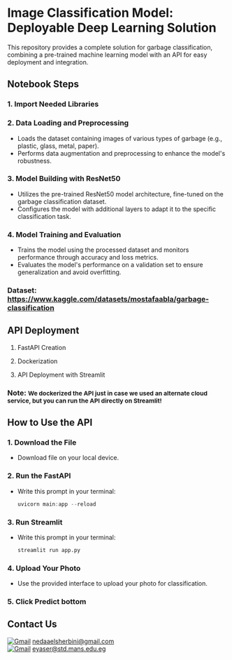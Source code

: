 # Image Classification Model: Deployable Deep Learning Solution

This repository provides a complete solution for garbage classification, combining a pre-trained machine learning model with an API for easy deployment and integration.

## Notebook Steps

### 1. Import Needed Libraries

### 2. Data Loading and Preprocessing
* Loads the dataset containing images of various types of garbage (e.g., plastic, glass, metal, paper).
* Performs data augmentation and preprocessing to enhance the model's robustness.

### 3. Model Building with ResNet50
* Utilizes the pre-trained ResNet50 model architecture, fine-tuned on the garbage classification dataset.
* Configures the model with additional layers to adapt it to the specific classification task.

### 4. Model Training and Evaluation
* Trains the model using the processed dataset and monitors performance through accuracy and loss metrics.
* Evaluates the model's performance on a validation set to ensure generalization and avoid overfitting.

### Dataset: https://www.kaggle.com/datasets/mostafaabla/garbage-classification

## API Deployment

 1. FastAPI Creation

 2. Dockerization

 3. API Deployment with Streamlit

### Note: <small>We dockerized the API just in case we used an alternate cloud service, but you can run the API directly on Streamlit!</small>

## How to Use the API

### 1. Download the File
* Download file on your local device.

### 2. Run the FastAPI
* Write this prompt in your terminal:
  ```PowerShell
  uvicorn main:app --reload

### 3. Run Streamlit
* Write this prompt in your terminal:
  ```bash
  streamlit run app.py
### 4. Upload Your Photo
* Use the provided interface to upload your photo for classification.

### 5. Click Predict bottom 

## Contact Us

[![Gmail](https://img.icons8.com/color/20/000000/gmail.png)](mailto:nedaaelsherbini@gmail.com) nedaaelsherbini@gmail.com  
[![Gmail](https://img.icons8.com/color/20/000000/gmail.png)](mailto:eyaser@std.mans.edu.eg) eyaser@std.mans.edu.eg
